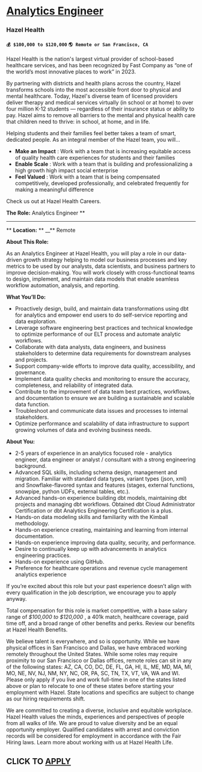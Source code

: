 # [Analytics Engineer](https://www.remotewlb.com/apply/analytics-engineer-123265)  
### Hazel Health  
#### `💰 $100,000 to $120,000` `🌎 Remote or San Francisco, CA`  

Hazel Health is the nation's largest virtual provider of school-based healthcare services, and has been recognized by Fast Company as “one of the world’s most innovative places to work” in 2023.

By partnering with districts and health plans across the country, Hazel transforms schools into the most accessible front door to physical and mental healthcare. Today, Hazel's diverse team of licensed providers deliver therapy and medical services virtually (in school or at home) to over four million K-12 students — regardless of their insurance status or ability to pay. Hazel aims to remove all barriers to the mental and physical health care that children need to thrive: in school, at home, and in life.

Helping students and their families feel better takes a team of smart, dedicated people. As an integral member of the Hazel team, you will…

  * **Make an Impact** : Work with a team that is increasing equitable access of quality health care experiences for students and their families
  * **Enable Scale** : Work with a team that is building and professionalizing a high growth high impact social enterprise
  * **Feel Valued** : Work with a team that is being compensated competitively, developed professionally, and celebrated frequently for making a meaningful difference

Check us out at Hazel Health Careers.

**The Role:** Analytics Engineer **  
** **  
** **Location:** ** __** Remote

**About This Role:**

As an Analytics Engineer at Hazel Health, you will play a role in our data-driven growth strategy helping to model our business processes and key metrics to be used by our analysts, data scientists, and business partners to improve decision-making. You will work closely with cross-functional teams to design, implement, and maintain data models that enable seamless workflow automation, analysis, and reporting.

**What You’ll Do:**

  * Proactively design, build, and maintain data transformations using dbt for analytics and empower end users to do self-service reporting and data exploration.
  * Leverage software engineering best practices and technical knowledge to optimize performance of our ELT process and automate analytic workflows.
  * Collaborate with data analysts, data engineers, and business stakeholders to determine data requirements for downstream analyses and projects.
  * Support company-wide efforts to improve data quality, accessibility, and governance.
  * Implement data quality checks and monitoring to ensure the accuracy, completeness, and reliability of integrated data.
  * Contribute to the improvement of data team best practices, workflows, and documentation to ensure we are building a sustainable and scalable data function.
  * Troubleshoot and communicate data issues and processes to internal stakeholders.
  * Optimize performance and scalability of data infrastructure to support growing volumes of data and evolving business needs.

**About You:**

  * 2-5 years of experience in an analytics focused role - analytics engineer, data engineer or analyst / consultant with a strong engineering background.
  * Advanced SQL skills, including schema design, management and migration. Familiar with standard data types, variant types (json, xml) and Snowflake-flavored syntax and features (stages, external functions, snowpipe, python UDFs, external tables, etc.).
  * Advanced hands-on experience building dbt models, maintaining dbt projects and managing dbt workflows. Obtained dbt Cloud Administrator Certification or dbt Analytics Engineering Certification is a plus.
  * Hands-on data modeling skills and familiarity with the Kimball methodology.
  * Hands-on experience creating, maintaining and learning from internal documentation. 
  * Hands-on experience improving data quality, security, and performance.
  * Desire to continually keep up with advancements in analytics engineering practices.
  * Hands-on experience using GitHub.
  * Preference for healthcare operations and revenue cycle management analytics experience

If you’re excited about this role but your past experience doesn’t align with every qualification in the job description, we encourage you to apply anyway.

Total compensation for this role is market competitive, with a base salary range of _$100,000 to $120,000_ , a 401k match, healthcare coverage, paid time off, and a broad range of other benefits and perks. Review our benefits at Hazel Health Benefits.

We believe talent is everywhere, and so is opportunity. While we have physical offices in San Francisco and Dallas, we have embraced working remotely throughout the United States. While some roles may require proximity to our San Francisco or Dallas offices, remote roles can sit in any of the following states: AZ, CA, CO, DC, DE, FL, GA, HI, IL, ME, MD, MA, MI, MO, NE, NV, NJ, NM, NY, NC, OR, PA, SC, TN, TX, VT, VA, WA and WI. Please only apply if you live and work full-time in one of the states listed above or plan to relocate to one of these states before starting your employment with Hazel. State locations and specifics are subject to change as our hiring requirements shift.

We are committed to creating a diverse, inclusive and equitable workplace. Hazel Health values the minds, experiences and perspectives of people from all walks of life. We are proud to value diversity and be an equal opportunity employer. Qualified candidates with arrest and conviction records will be considered for employment in accordance with the Fair Hiring laws. Learn more about working with us at Hazel Health Life.

  
## CLICK TO [APPLY](https://www.remotewlb.com/apply/analytics-engineer-123265)

